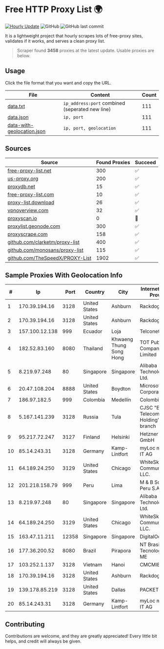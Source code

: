 
# Free HTTP Proxy List 🌍

[![Hourly Update](https://github.com/mertguvencli/http-proxy-list/actions/workflows/main.yml/badge.svg?branch=main)](https://github.com/mertguvencli/http-proxy-list/actions/workflows/main.yml)
![GitHub](https://img.shields.io/github/license/mertguvencli/http-proxy-list)
![GitHub last commit](https://img.shields.io/github/last-commit/mertguvencli/http-proxy-list)

It is a lightweight project that hourly scrapes lots of free-proxy sites, validates if it works, and serves a clean proxy list.


> Scraper found **3458** proxies at the latest update. Usable proxies are below.

## Usage

Click the file format that you want and copy the URL.


|File|Content|Count|
|----|-------|-----|
|[data.txt](https://raw.githubusercontent.com/mertguvencli/http-proxy-list/main/proxy-list/data.txt)|`ip_address:port` combined (seperated new line)|111|
|[data.json](https://raw.githubusercontent.com/mertguvencli/http-proxy-list/main/proxy-list/data.json)|`ip, port`|111|
|[data-with-geolocation.json](https://raw.githubusercontent.com/mertguvencli/http-proxy-list/main/proxy-list/data-with-geolocation.json)|`ip, port, geolocation`|111|

## Sources

|Source|Found Proxies|Succeed|
|------|-------------|-------|
|[free-proxy-list.net](https://free-proxy-list.net)|300|✅|
|[us-proxy.org](https://www.us-proxy.org)|200|✅|
|[proxydb.net](http://proxydb.net)|15|✅|
|[free-proxy-list.com](https://free-proxy-list.com/?page=&port=&type%5B%5D=http&type%5B%5D=https&up_time=0&search=Search)|10|✅|
|[proxy-list.download](https://www.proxy-list.download/HTTP)|26|✅|
|[vpnoverview.com](https://vpnoverview.com/privacy/anonymous-browsing/free-proxy-servers)|32|✅|
|[proxyscan.io](https://www.proxyscan.io)|0|🚫|
|[proxylist.geonode.com](https://proxylist.geonode.com/api/proxy-list?limit=300&page=1&sort_by=lastChecked&sort_type=desc&protocols=http,https)|300|✅|
|[proxyscrape.com](https://api.proxyscrape.com/v2/?request=displayproxies&protocol=http&timeout=10000&country=all&ssl=all&anonymity=all)|158|✅|
|[github.com/clarketm/proxy-list](https://raw.githubusercontent.com/clarketm/proxy-list/master/proxy-list-raw.txt)|400|✅|
|[github.com/monosans/proxy-list](https://raw.githubusercontent.com/monosans/proxy-list/main/proxies/http.txt)|115|✅|
|[github.com/TheSpeedX/PROXY-List](https://raw.githubusercontent.com/TheSpeedX/PROXY-List/master/http.txt)|1902|✅|


## Sample Proxies With Geolocation Info

|#|Ip|Port|Country|City|Internet Service Provider|
|-|--|----|-------|----|-------------------------|
|1|170.39.194.16|3128|United States|Ashburn|Rackdog, LLC|
|2|170.39.194.16|3128|United States|Ashburn|Rackdog, LLC|
|3|157.100.12.138|999|Ecuador|Loja|Telconet S.A|
|4|182.52.83.160|8080|Thailand|Khwaeng Thung Song Hong|TOT Public Company Limited|
|5|8.219.97.248|80|Singapore|Singapore|Alibaba (US) Technology Co., Ltd.|
|6|20.47.108.204|8888|United States|Boydton|Microsoft Corporation|
|7|186.97.182.5|999|Colombia|Medellín|Colombia Móvil|
|8|5.167.141.239|3128|Russia|Tula|CJSC "ER-Telecom Holding" Tula branch|
|9|95.217.72.247|3127|Finland|Helsinki|Hetzner Online GmbH|
|10|85.14.243.31|3128|Germany|Kamp-Lintfort|myLoc managed IT AG|
|11|64.189.24.250|3129|United States|Chicago|WhiteSky Communications, LLC.|
|12|201.218.158.79|999|Peru|Lima|M & B Soluciones Peru S.A.C.|
|13|8.219.97.248|80|Singapore|Singapore|Alibaba (US) Technology Co., Ltd.|
|14|64.189.24.250|3129|United States|Chicago|WhiteSky Communications, LLC.|
|15|163.47.11.211|12358|Singapore|Singapore|DigitalOcean|
|16|177.36.200.52|8080|Brazil|Pirapora|NT Brasil Tecnologia Ltda. ME|
|17|103.252.1.137|3128|Vietnam|Hanoi|CMCMIENBAC|
|18|170.39.194.16|3128|United States|Ashburn|Rackdog, LLC|
|19|139.178.85.219|3128|United States|Dallas|PACKET-HOST|
|20|85.14.243.31|3128|Germany|Kamp-Lintfort|myLoc managed IT AG|



## Contributing

Contributions are welcome, and they are greatly appreciated! Every
little bit helps, and credit will always be given.

